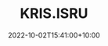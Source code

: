 ---
date: 2022-10-02T15:41:00+10:00
description: Found, fresh horse manure from Central Park as the “stool”.
draft: false
icon: 2022-10-02-kris.isru.png
language: en
title: KRIS.ISRU
link: https://www.instagram.com/p/CjLeS-qrJ-c

---